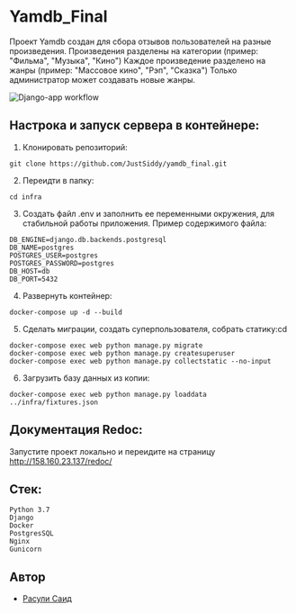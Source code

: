 # Yamdb_Final
Проект Yamdb создан для сбора отзывов пользователей на разные произведения.
Произведения разделены на категории (пример: "Фильма", "Музыка", "Кино")
Каждое произведение разделено на жанры (пример: "Массовое кино", "Рэп", "Сказка")
Только администратор может создавать новые жанры.

![Django-app workflow](https://github.com/justsiddy/yamdb_final/actions/workflows/yamdb_workflow.yaml/badge.svg)

## Настрока и запуск сервера в контейнере:
1) Клонировать репозиторий:
``` 
git clone https://github.com/JustSiddy/yamdb_final.git
```
2) Переидти в папку:
``` 
cd infra
```
3) Создать файл .env и заполнить ее переменными окружения, для стабильной работы приложения. 
Пример содержимого файла:
```
DB_ENGINE=django.db.backends.postgresql
DB_NAME=postgres
POSTGRES_USER=postgres
POSTGRES_PASSWORD=postgres
DB_HOST=db
DB_PORT=5432
```
4) Развернуть контейнер:
``` 
docker-compose up -d --build
```
5) Сделать миграции, создать суперпользователя, собрать статику:cd
``` 
docker-compose exec web python manage.py migrate
docker-compose exec web python manage.py createsuperuser
docker-compose exec web python manage.py collectstatic --no-input
```
6) Загрузить базу данных из копии:
``` 
docker-compose exec web python manage.py loaddata ../infra/fixtures.json 
```

## Документация Redoc:
Запустите проект локально и переидите на страницу http://158.160.23.137/redoc/

## Стек:
```
Python 3.7
Django
Docker
PostgresSQL
Nginx
Gunicorn
```

## Автор
- [Расули Саид](https://github.com/JustSiddy)
